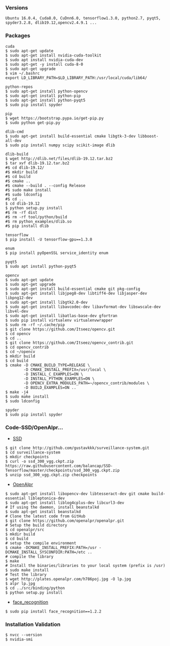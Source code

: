 ### Versions
    Ubuntu 16.0.4, Cuda8.0, CuDnn6.0, tensorflow1.3.0, python2.7, pyqt5, spyder3.2.8, dlib19.12,opencv2.4.9.1 ...
### Packages

    cuda   
    $ sudo apt-get update
    $ sudo apt-get install nvidia-cuda-toolkit
    $ sudo apt install nvidia-cuda-dev
    $ sudo apt-get -y install cuda-8-0
    $ sudo apt-get upgrade
    $ vim ~/.bashrc
    export LD_LIBRARY_PATH=$LD_LIBRARY_PATH:/usr/local/cuda/lib64/
       
    python-repos
    $ sudo apt-get install python-opencv
    $ sudo apt-get install python-pip
    $ sudo apt-get install python-pyqt5
    $ sudo pip install spyder
    
    pip
    $ wget https://bootstrap.pypa.io/get-pip.py
    $ sudo python get-pip.py
    
    dlib-cmd
    $ sudo apt-get install build-essential cmake libgtk-3-dev libboost-all-dev
    $ sudo pip install numpy scipy scikit-image dlib
    
    dlib-build
    $ wget http://dlib.net/files/dlib-19.12.tar.bz2
    $ tar xvf dlib-19.12.tar.bz2
    #$ cd dlib-19.12/
    #$ mkdir build
    #$ cd build
    #$ cmake ..
    #$ cmake --build . --config Release
    #$ sudo make install
    #$ sudo ldconfig
    #$ cd ..
    $ cd dlib-19.12
    $ python setup.py install
    #$ rm -rf dist
    #$ rm -rf tool/python/build
    #$ rm python_examples/dlib.so
    #$ pip install dlib

    tensorflow
    $ pip install -U tensorflow-gpu==1.3.0
    
    enum
    $ pip install pyOpenSSL service_identity enum
    
    pyqt5
    $ sudo apt install python-pyqt5
    
    opencv
    $ sudo apt-get update
    $ sudo apt-get upgrade
    $ sudo apt-get install build-essential cmake git pkg-config
    $ sudo apt-get install libjpeg8-dev libtiff4-dev libjasper-dev libpng12-dev
    $ sudo apt-get install libgtk2.0-dev
    $ sudo apt-get install libavcodec-dev libavformat-dev libswscale-dev libv4l-dev
    $ sudo apt-get install libatlas-base-dev gfortran
    $ sudo pip install virtualenv virtualenvwrapper
    $ sudo rm -rf ~/.cache/pip
    $ git clone https://github.com/Itseez/opencv.git
    $ cd opencv
    $ cd ..
    $ git clone https://github.com/Itseez/opencv_contrib.git
    $ cd opencv_contrib
    $ cd ~/opencv
    $ mkdir build
    $ cd build
    $ cmake -D CMAKE_BUILD_TYPE=RELEASE \
            -D CMAKE_INSTALL_PREFIX=/usr/local \
            -D INSTALL_C_EXAMPLES=ON \
            -D INSTALL_PYTHON_EXAMPLES=ON \
            -D OPENCV_EXTRA_MODULES_PATH=~/opencv_contrib/modules \
            -D BUILD_EXAMPLES=ON ..
    $ make -j4
    $ sudo make install
    $ sudo ldconfig
    
    spyder
    $ sudo pip install spyder
    
    
### Code-SSD/OpenAlpr...

   - [SSD]()
   
    $ git clone http://github.com/gustavkkk/surveillance-system.git
    $ cd surveillance-system
    $ mkdir checkpoints
    $ curl -o ssd_300_vgg.ckpt.zip https://raw.githubusercontent.com/balancap/SSD-Tensorflow/master/checkpoints/ssd_300_vgg.ckpt.zip
    $ unzip ssd_300_vgg.ckpt.zip checkpoints
   
   - [OpenAlpr](https://github.com/openalpr/openalpr/issues/660)
   
    $ sudo apt-get install libopencv-dev libtesseract-dev git cmake build-essential libleptonica-dev
    $ sudo apt-get install liblog4cplus-dev libcurl3-dev
    # If using the daemon, install beanstalkd
    $ sudo apt-get install beanstalkd
    # Clone the latest code from GitHub
    $ git clone https://github.com/openalpr/openalpr.git
    # Setup the build directory
    $ cd openalpr/src
    $ mkdir build
    $ cd build
    # setup the compile environment
    $ cmake -DCMAKE_INSTALL_PREFIX:PATH=/usr -DCMAKE_INSTALL_SYSCONFDIR:PATH=/etc ..
    # compile the library
    $ make
    # Install the binaries/libraries to your local system (prefix is /usr)
    $ sudo make install
    # Test the library
    $ wget http://plates.openalpr.com/h786poj.jpg -O lp.jpg
    $ alpr lp.jpg
    $ cd ../src/binding/python
    $ python setup.py install
    
   - [face_recognition](https://github.com/ageitgey/face_recognition)
   
    $ sudo pip install face_recognition==1.2.2
   
### Installation Validation
    $ nvcc --version
    $ nvidia-smi

